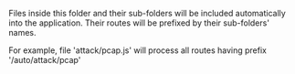 Files inside this folder and their sub-folders will be included automatically into the application.
Their routes will be prefixed by their sub-folders' names.

For example, file 'attack/pcap.js' will process all routes having prefix '/auto/attack/pcap'